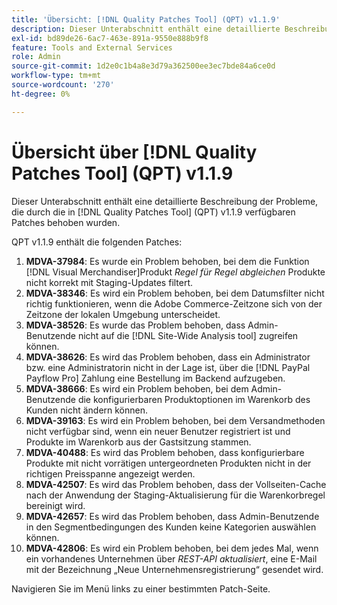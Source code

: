 ```yaml
---
title: 'Übersicht: [!DNL Quality Patches Tool] (QPT) v1.1.9'
description: Dieser Unterabschnitt enthält eine detaillierte Beschreibung der Probleme, die durch die in Version 1.1.9  [!DNL Quality Patches Tool]  Patches behoben wurden.
exl-id: bd89de26-6ac7-463e-891a-9550e888b9f8
feature: Tools and External Services
role: Admin
source-git-commit: 1d2e0c1b4a8e3d79a362500ee3ec7bde84a6ce0d
workflow-type: tm+mt
source-wordcount: '270'
ht-degree: 0%

---
```


# Übersicht über [!DNL Quality Patches Tool] (QPT) v1.1.9

Dieser Unterabschnitt enthält eine detaillierte Beschreibung der Probleme, die durch die in [!DNL Quality Patches Tool] (QPT) v1.1.9 verfügbaren Patches behoben wurden.

QPT v1.1.9 enthält die folgenden Patches:

1. **MDVA-37984**: Es wurde ein Problem behoben, bei dem die Funktion [!DNL Visual Merchandiser]Produkt *Regel für Regel abgleichen* Produkte nicht korrekt mit Staging-Updates filtert.
1. **MDVA-38346**: Es wird ein Problem behoben, bei dem Datumsfilter nicht richtig funktionieren, wenn die Adobe Commerce-Zeitzone sich von der Zeitzone der lokalen Umgebung unterscheidet.
1. **MDVA-38526**: Es wurde das Problem behoben, dass Admin-Benutzende nicht auf die [!DNL Site-Wide Analysis tool] zugreifen können.
1. **MDVA-38626**: Es wird das Problem behoben, dass ein Administrator bzw. eine Administratorin nicht in der Lage ist, über die [!DNL PayPal Payflow Pro] Zahlung eine Bestellung im Backend aufzugeben.
1. **MDVA-38666**: Es wird ein Problem behoben, bei dem Admin-Benutzende die konfigurierbaren Produktoptionen im Warenkorb des Kunden nicht ändern können.
1. **MDVA-39163**: Es wird ein Problem behoben, bei dem Versandmethoden nicht verfügbar sind, wenn ein neuer Benutzer registriert ist und Produkte im Warenkorb aus der Gastsitzung stammen.
1. **MDVA-40488**: Es wird das Problem behoben, dass konfigurierbare Produkte mit nicht vorrätigen untergeordneten Produkten nicht in der richtigen Preisspanne angezeigt werden.
1. **MDVA-42507**: Es wird das Problem behoben, dass der Vollseiten-Cache nach der Anwendung der Staging-Aktualisierung für die Warenkorbregel bereinigt wird.
1. **MDVA-42657**: Es wird das Problem behoben, dass Admin-Benutzende in den Segmentbedingungen des Kunden keine Kategorien auswählen können.
1. **MDVA-42806**: Es wird ein Problem behoben, bei dem jedes Mal, wenn ein vorhandenes Unternehmen über *REST-API aktualisiert*, eine E-Mail mit der Bezeichnung „Neue Unternehmensregistrierung“ gesendet wird.

Navigieren Sie im Menü links zu einer bestimmten Patch-Seite.
